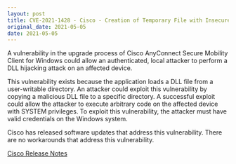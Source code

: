 ```yaml
---
layout: post
title: CVE-2021-1428 - Cisco - Creation of Temporary File with Insecure Permissions
original_date: 2021-05-05
date: 2021-05-05
---
```


A vulnerability in the upgrade process of Cisco AnyConnect Secure Mobility Client for Windows could allow an authenticated, local attacker to perform a DLL hijacking attack on an affected device.

This vulnerability exists because the application loads a DLL file from a user-writable directory. An attacker could exploit this vulnerability by copying a malicious DLL file to a specific directory. A successful exploit could allow the attacker to execute arbitrary code on the affected device with SYSTEM privileges. To exploit this vulnerability, the attacker must have valid credentials on the Windows system.

Cisco has released software updates that address this vulnerability. There are no workarounds that address this vulnerability.

[Cisco Release Notes](https://tools.cisco.com/security/center/content/CiscoSecurityAdvisory/cisco-sa-anyconnect-code-exec-jR3tWTA6)